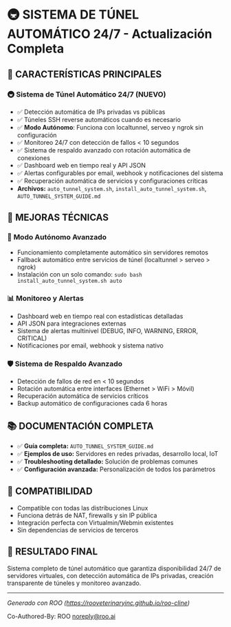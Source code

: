 # 🚇 SISTEMA DE TÚNEL AUTOMÁTICO 24/7 - Actualización Completa

## 🎯 **CARACTERÍSTICAS PRINCIPALES**

### 🚇 **Sistema de Túnel Automático 24/7 (NUEVO)**
- ✅ Detección automática de IPs privadas vs públicas
- ✅ Túneles SSH reverse automáticos cuando es necesario
- ✅ **Modo Autónomo**: Funciona con localtunnel, serveo y ngrok sin configuración
- ✅ Monitoreo 24/7 con detección de fallos < 10 segundos
- ✅ Sistema de respaldo avanzado con rotación automática de conexiones
- ✅ Dashboard web en tiempo real y API JSON
- ✅ Alertas configurables por email, webhook y notificaciones del sistema
- ✅ Recuperación automática de servicios y configuraciones críticas
- **Archivos:** `auto_tunnel_system.sh`, `install_auto_tunnel_system.sh`, `AUTO_TUNNEL_SYSTEM_GUIDE.md`

## 🔧 **MEJORAS TÉCNICAS**

### 🤖 **Modo Autónomo Avanzado**
- Funcionamiento completamente automático sin servidores remotos
- Fallback automático entre servicios de túnel (localtunnel > serveo > ngrok)
- Instalación con un solo comando: `sudo bash install_auto_tunnel_system.sh auto`

### 📊 **Monitoreo y Alertas**
- Dashboard web en tiempo real con estadísticas detalladas
- API JSON para integraciones externas
- Sistema de alertas multinivel (DEBUG, INFO, WARNING, ERROR, CRITICAL)
- Notificaciones por email, webhook y sistema nativo

### 🛡️ **Sistema de Respaldo Avanzado**
- Detección de fallos de red en < 10 segundos
- Rotación automática entre interfaces (Ethernet > WiFi > Móvil)
- Recuperación automática de servicios críticos
- Backup automático de configuraciones cada 6 horas

## 📚 **DOCUMENTACIÓN COMPLETA**

- ✅ **Guía completa:** `AUTO_TUNNEL_SYSTEM_GUIDE.md`
- ✅ **Ejemplos de uso:** Servidores en redes privadas, desarrollo local, IoT
- ✅ **Troubleshooting detallado:** Solución de problemas comunes
- ✅ **Configuración avanzada:** Personalización de todos los parámetros

## 🔄 **COMPATIBILIDAD**

- Compatible con todas las distribuciones Linux
- Funciona detrás de NAT, firewalls y sin IP pública
- Integración perfecta con Virtualmin/Webmin existentes
- Sin dependencias de servicios de terceros

## 🎯 **RESULTADO FINAL**

Sistema completo de túnel automático que garantiza disponibilidad 24/7 de servidores virtuales, con detección automática de IPs privadas, creación transparente de túneles y monitoreo avanzado.

---
*Generado con ROO (https://rooveterinaryinc.github.io/roo-cline)*

Co-Authored-By: ROO <noreply@roo.ai>